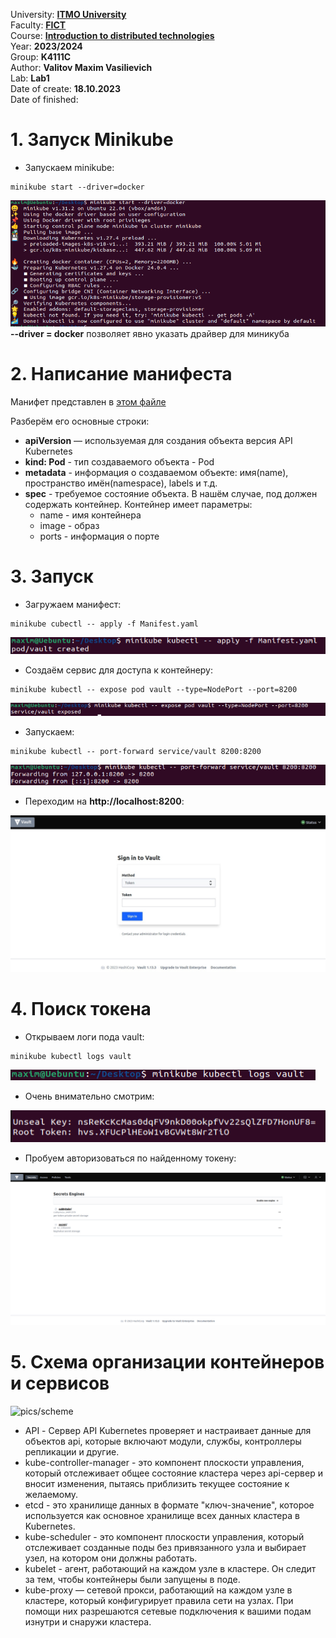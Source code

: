 University: **[ITMO University](https://itmo.ru/ru/)**  
Faculty: **[FICT](https://fict.itmo.ru)**  
Course: **[Introduction to distributed technologies](https://github.com/itmo-ict-faculty/introduction-to-distributed-technologies)**  
Year: **2023/2024**  
Group: **K4111C**  
Author: **Valitov Maxim Vasilievich**  
Lab: **Lab1**  
Date of create: **18.10.2023**  
Date of finished:

# 1. Запуск Minikube
- Запускаем minikube: 
```
minikube start --driver=docker
```
![pics/1](https://github.com/KrastelKiren/2023_2024-introduction_to_distributed_technologies-K4111C-valitov_m_v/blob/main/lab1/pics/1.png?raw=true)  
**--driver = docker** позволяет явно указать драйвер для миникуба
# 2. Написание манифеста
Манифет представлен в [этом файле](https://github.com/KrastelKiren/2023_2024-introduction_to_distributed_technologies-K4111C-valitov_m_v/blob/main/lab1/Manifest.yaml)

Разберём его основные строки:
- **apiVersion** — используемая для создания объекта версия API Kubernetes
- **kind: Pod** - тип создаваемого объекта - Pod
- **metadata** - информация о создаваемом объекте: имя(name), пространство имён(namespace), labels и т.д.
- **spec** - требуемое состояние объекта. В нашём случае, под должен содержать контейнер. Контейнер имеет параметры:  
  - name - имя контейнера  
  - image - образ  
  - ports - информация о порте  

# 3. Запуск
- Загружаем манифест:
```
minikube cubectl -- apply -f Manifest.yaml
```
![pics/2](https://github.com/KrastelKiren/2023_2024-introduction_to_distributed_technologies-K4111C-valitov_m_v/blob/main/lab1/pics/2.png?raw=true)  

- Создаём сервис для доступа к контейнеру:
```
minikube kubectl -- expose pod vault --type=NodePort --port=8200
```
![pics/3](https://github.com/KrastelKiren/2023_2024-introduction_to_distributed_technologies-K4111C-valitov_m_v/blob/main/lab1/pics/3.png?raw=true)  
- Запускаем:
```
minikube kubectl -- port-forward service/vault 8200:8200
```
![pics/4](https://github.com/KrastelKiren/2023_2024-introduction_to_distributed_technologies-K4111C-valitov_m_v/blob/main/lab1/pics/4.png?raw=true)  
- Переходим на **http://localhost:8200**:

![pics/8](https://github.com/KrastelKiren/2023_2024-introduction_to_distributed_technologies-K4111C-valitov_m_v/blob/main/lab1/pics/8.png?raw=true)  

# 4. Поиск токена
- Открываем логи пода vault:
```
minikube kubectl logs vault
```
![pics/5](https://github.com/KrastelKiren/2023_2024-introduction_to_distributed_technologies-K4111C-valitov_m_v/blob/main/lab1/pics/5.png?raw=true)  
- Очень внимательно смотрим:

![pics/6](https://github.com/KrastelKiren/2023_2024-introduction_to_distributed_technologies-K4111C-valitov_m_v/blob/main/lab1/pics/6.png?raw=true)  
- Пробуем авторизоваться по найденному токену:

![pics/7](https://github.com/KrastelKiren/2023_2024-introduction_to_distributed_technologies-K4111C-valitov_m_v/blob/main/lab1/pics/7.png?raw=true)  

# 5. Схема организации контейнеров и сервисов
![pics/scheme](https://raw.githubusercontent.com/KrastelKiren/2023_2024-introduction_to_distributed_technologies-K4111C-valitov_m_v/ba4d5143c8425baa2a63d23c7f3b854316d4f873/lab1/pics/ЛР1.svg)

- API - Сервер API Kubernetes проверяет и настраивает данные для объектов api, которые включают модули, службы, контроллеры репликации и другие.
- kube-controller-manager - это компонент плоскости управления, который отслеживает общее состояние кластера через api-сервер и вносит изменения, пытаясь приблизить текущее состояние к желаемому.
- etcd - это хранилище данных в формате "ключ-значение", которое используется как основное хранилище всех данных кластера в Kubernetes.
- kube-scheduler - это компонент плоскости управления, который отслеживает созданные поды без привязанного узла и выбирает узел, на котором они должны работать.
- kubelet - агент, работающий на каждом узле в кластере. Он следит за тем, чтобы контейнеры были запущены в поде.
- kube-proxy — сетевой прокси, работающий на каждом узле в кластере, который конфигурирует правила сети на узлах. При помощи них разрешаются сетевые подключения к вашими подам изнутри и снаружи кластера.
